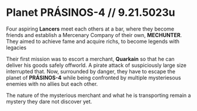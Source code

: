 # Planet PRÁSINOS-4 // 9.21.5023u
Four aspiring **Lancers** meet each others at a bar, where they become friends and establish a Mercenary Company of their own, **MECHUNTER**. They aimed to achieve fame and acquire richs, to become legends with legacies

Their first mission was to escort a merchant, **Quarkain** so that he can deliver his goods safely offworld. A pirate attack of suspiciously large size interrupted that.
Now, surrounded by danger, they have to escape the planet of **PRÁSINOS-4** while being confronted by multiple mysteriesous enemies with no allies but each other. 

The nature of the mysterious merchant and what he is transporting remain a mystery they dare not discover yet.
